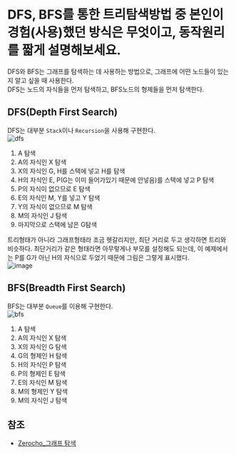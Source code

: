 # DFS, BFS를 통한 트리탐색방법 중 본인이 경험(사용)했던 방식은 무엇이고, 동작원리를 짧게 설명해보세요.

DFS와 BFS는 그래프를 탐색하는 데 사용하는 방법으로, 그래프에 어떤 노드들이 있는지 알고 싶을 때 사용한다.  
DFS는 노드의 자식들을 먼저 탐색하고, BFS노드의 형제들을 먼저 탐색한다.  

## DFS(Depth First Search)
DFS는 대부분 `Stack`이나 `Recursion`을 사용해 구현한다.  
![dfs](https://cdn.filepicker.io/api/file/FXAmj6SjTYSMalugzkQw)  
1. A 탐색
2. A의 자식인 X 탐색
3. X의 자식인 G, H를 스택에 넣고 H를 탐색
4. H의 자식인 E, P(G는 이미 들어가있기 때문에 안넣음)를 스택에 넣고 P 탐색
5. P의 자식이 없으므로 E 탐색
6. E의 자식인 M, Y를 넣고 Y 탐색
7. Y의 자식이 없으므로 M 탐색
8. M의 자식인 J 탐색
9. 마지막으로 스택에 남은 G탐색

트리형태가 아니라 그래프형태라 조금 헷갈리지만, 최단 거리로 두고 생각하면 트리와 비슷하다. 최단거리가 같은 형태라면 아무렇게나 부모를 설정해도 되는데, 이 예제에서는 P를 G가 아닌 H의 자식으로 두었기 때문에 그림은 그렇게 표시했다.  
![image](https://user-images.githubusercontent.com/42017052/72154114-1c1db580-33f3-11ea-9d80-76a9beac058d.png)

## BFS(Breadth First Search)
BFS는 대부분 `Queue`를 이용해 구현한다.  
![bfs](https://cdn.filepicker.io/api/file/6sBaBZQVuci45KJTlGQ9)  
1. A 탐색
2. A의 자식인 X 탐색
3. X의 자식인 G 탐색
4. G의 형제인 H 탐색
5. H의 자식인 P 탐색
6. P의 형제인 E 탐색
7. E의 자식인 M 탐색
8. M의 형제인 Y 탐색
9. M의 자식인 J 탐색

## 참조
- [Zerocho_그래프 탐색](https://www.zerocho.com/category/Algorithm/post/5870153c37e1c80018b64eb0)
